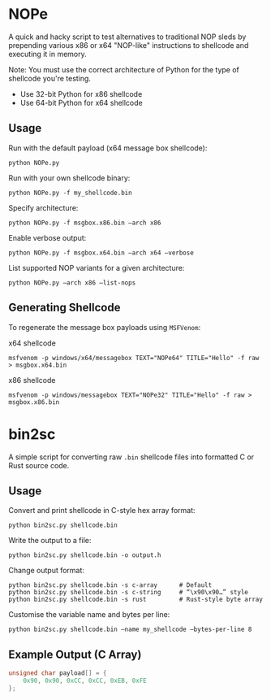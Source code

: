 # NOPe

A quick and hacky script to test alternatives to traditional NOP sleds by prepending various x86 or x64 "NOP-like" instructions to shellcode and executing it in memory.

Note: You must use the correct architecture of Python for the type of shellcode you're testing.

- Use 32-bit Python for x86 shellcode
- Use 64-bit Python for x64 shellcode

## Usage

Run with the default payload (x64 message box shellcode):
```
python NOPe.py
```

Run with your own shellcode binary:
```
python NOPe.py -f my_shellcode.bin
```

Specify architecture:
```
python NOPe.py -f msgbox.x86.bin –arch x86
```

Enable verbose output:
```
python NOPe.py -f msgbox.x64.bin –arch x64 –verbose
```

List supported NOP variants for a given architecture:
```
python NOPe.py –arch x86 –list-nops
```

## Generating Shellcode

To regenerate the message box payloads using `MSFVenom`:

x64 shellcode
```
msfvenom -p windows/x64/messagebox TEXT="NOPe64" TITLE="Hello" -f raw > msgbox.x64.bin
```

x86 shellcode
```
msfvenom -p windows/messagebox TEXT="NOPe32" TITLE="Hello" -f raw > msgbox.x86.bin
```

# bin2sc

A simple script for converting raw `.bin` shellcode files into formatted C or Rust source code.

## Usage

Convert and print shellcode in C-style hex array format:
```
python bin2sc.py shellcode.bin
```
Write the output to a file:

```
python bin2sc.py shellcode.bin -o output.h
```

Change output format:

```
python bin2sc.py shellcode.bin -s c-array      # Default
python bin2sc.py shellcode.bin -s c-string     # “\x90\x90…” style
python bin2sc.py shellcode.bin -s rust         # Rust-style byte array
```
Customise the variable name and bytes per line:
```
python bin2sc.py shellcode.bin –name my_shellcode –bytes-per-line 8
```

## Example Output (C Array)

```c
unsigned char payload[] = {
    0x90, 0x90, 0xCC, 0xCC, 0xEB, 0xFE
};
```
